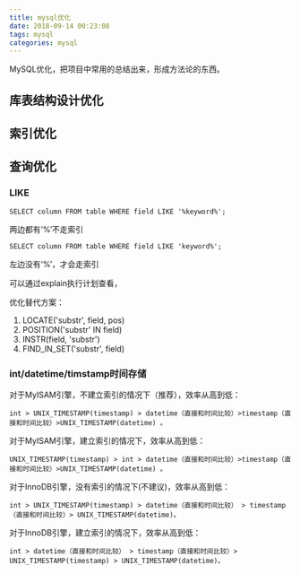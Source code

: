 ```yaml
---
title: mysql优化
date: 2018-09-14 00:23:08
tags: mysql
categories: mysql
---
```

MySQL优化，把项目中常用的总结出来，形成方法论的东西。


<!-- more -->

## 库表结构设计优化 ##





## 索引优化 ##

## 查询优化 ##

### LIKE ###

	SELECT column FROM table WHERE field LIKE '%keyword%';

两边都有‘%’不走索引

	SELECT column FROM table WHERE field LIKE 'keyword%';

左边没有‘%’，才会走索引

可以通过explain执行计划查看，

优化替代方案：

1. LOCATE('substr', field, pos)
2. POSITION('substr' IN field)
3. INSTR(field, 'substr')
4. FIND_IN_SET('substr', field)



### int/datetime/timstamp时间存储

对于MyISAM引擎，不建立索引的情况下（推荐），效率从高到低：

	int > UNIX_TIMESTAMP(timestamp) > datetime（直接和时间比较）>timestamp（直接和时间比较）>UNIX_TIMESTAMP(datetime) 。

对于MyISAM引擎，建立索引的情况下，效率从高到低： 
	
	UNIX_TIMESTAMP(timestamp) > int > datetime（直接和时间比较）>timestamp（直接和时间比较）>UNIX_TIMESTAMP(datetime) 。

对于InnoDB引擎，没有索引的情况下(不建议)，效率从高到低：

	int > UNIX_TIMESTAMP(timestamp) > datetime（直接和时间比较） > timestamp（直接和时间比较）> UNIX_TIMESTAMP(datetime)。

对于InnoDB引擎，建立索引的情况下，效率从高到低：

	int > datetime（直接和时间比较） > timestamp（直接和时间比较）> UNIX_TIMESTAMP(timestamp) > UNIX_TIMESTAMP(datetime)。



